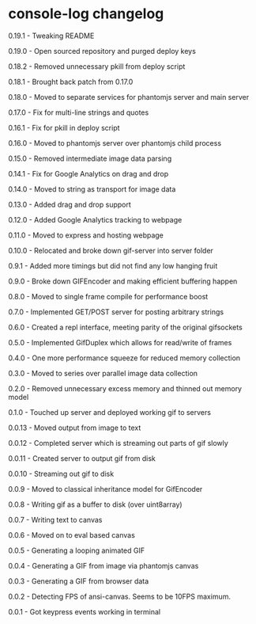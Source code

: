 # console-log changelog
0.19.1 - Tweaking README

0.19.0 - Open sourced repository and purged deploy keys

0.18.2 - Removed unnecessary pkill from deploy script

0.18.1 - Brought back patch from 0.17.0

0.18.0 - Moved to separate services for phantomjs server and main server

0.17.0 - Fix for multi-line strings and quotes

0.16.1 - Fix for pkill in deploy script

0.16.0 - Moved to phantomjs server over phantomjs child process

0.15.0 - Removed intermediate image data parsing

0.14.1 - Fix for Google Analytics on drag and drop

0.14.0 - Moved to string as transport for image data

0.13.0 - Added drag and drop support

0.12.0 - Added Google Analytics tracking to webpage

0.11.0 - Moved to express and hosting webpage

0.10.0 - Relocated and broke down gif-server into server folder

0.9.1 - Added more timings but did not find any low hanging fruit

0.9.0 - Broke down GIFEncoder and making efficient buffering happen

0.8.0 - Moved to single frame compile for performance boost

0.7.0 - Implemented GET/POST server for posting arbitrary strings

0.6.0 - Created a repl interface, meeting parity of the original gifsockets

0.5.0 - Implemented GifDuplex which allows for read/write of frames

0.4.0 - One more performance squeeze for reduced memory collection

0.3.0 - Moved to series over parallel image data collection

0.2.0 - Removed unnecessary excess memory and thinned out memory model

0.1.0 - Touched up server and deployed working gif to servers

0.0.13 - Moved output from image to text

0.0.12 - Completed server which is streaming out parts of gif slowly

0.0.11 - Created server to output gif from disk

0.0.10 - Streaming out gif to disk

0.0.9 - Moved to classical inheritance model for GifEncoder

0.0.8 - Writing gif as a buffer to disk (over uint8array)

0.0.7 - Writing text to canvas

0.0.6 - Moved on to eval based canvas

0.0.5 - Generating a looping animated GIF

0.0.4 - Generating a GIF from image via phantomjs canvas

0.0.3 - Generating a GIF from browser data

0.0.2 - Detecting FPS of ansi-canvas. Seems to be 10FPS maximum.

0.0.1 - Got keypress events working in terminal
